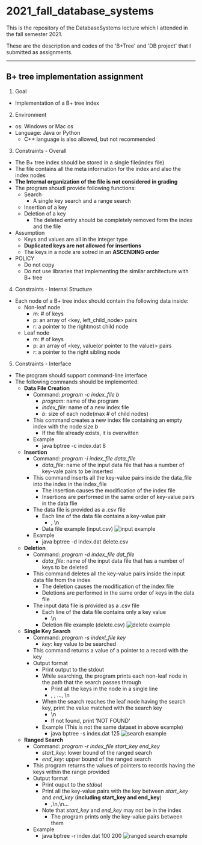 # 2021_fall_database_systems

This is the repository of the DatabaseSystems lecture which I attended in the fall semester 2021.

These are the description and codes of the 'B+Tree' and 'DB project' that I submitted as assignments.

---

## B+ tree implementation assignment

1. Goal
- Implementation of a B+ tree index

2. Environment
- os: Windows or Mac os
- Language: Java or Python
  - C++ language is also allowed, but not recommended
3. Constraints - Overall
- The B+ tree index should be stored in a single file(index file)
- The file contains all the meta information for the index and also the index nodes
- **The Internal organization of the file is not considered in grading**
- The program shoudl provide following functions:
  - Search
    - A single key search and a range search
  - Insertion of a key
  - Deletion of a key
    - The deleted entry should be completely removed form the index and the file
- Assumption
  - Keys and values are all in the integer type
  - **Duplicated keys are not allowed for insertions**
  - The keys in a node are sotred in an **ASCENDING order**
- POLICY
  - Do not copy
  - Do not use libraries that implementing the similar architecture with B+ tree
4. Constraints - Internal Structure
- Each node of a B+ tree index should contain the following data inside:
  - Non-leaf node
    - m: # of keys
    - p: an array of <key, left_child_node> pairs
    - r: a pointer to the rightmost child node
  - Leaf node
    - m: # of keys
    - p: an array of <key, value(or pointer to the value)> pairs
    - r: a pointer to the right sibling node
5. Constraints - Interface
- The program should support command-line interface
- The following commands should be implemented:
  - **Data File Creation**
    - Command: *program -c index_file b*
      - *program*: name of the program
      - *index_file*: name of a new index file
      - *b*: size of each node(max # of child nodes)
    - This command creates a new index file containing an empty index with the node size *b*
      - If the file already exists, it is overwitten
    - Example
      - java bptree -c index.dat 8
  - **Insertion**
    - Command: *program -i index_file data_file*
      - *data_file*: name of the input data file that has a number of key-vale pairs to be inserted
    - This command inserts all the key-value pairs inside the data_file into the index in the index_file
      - The insertion causes the modification of the index file
      - Insertions are performed in the same order of key-value pairs in the data flie
    - The data file is provided as a .csv file
      - Each line of the data file contains a key-value pair
        - <key>, <value>\n
      - Data file example (input.csv)
        ![input example](url)
    - Example
      - java bptree -d index.dat delete.csv
  - **Deletion**
    - Command: *program -d index_file dat_file*
      - *data_file*: name of the input data file that has a number of keys to be deleted
    - This command deletes all the key-value pairs inside the input data file from the index
      - The deletion causes the modification of the index file
      - Deletions are performed in the same order of keys in the data file
    - The input data file is provided as a .csv file
      - Each line of the data file contains only a key value
        - <key>\n
      - Deletion file example (delete.csv)
        ![delete example](url)
  - **Single Key Search**
    - Command: *program -s indexl_file key*
      - *key*: key value to be searched
    - This command returns a value of a pointer to a record with the key
    - Output format
      - Print output to the stdout
      - While searching, the program prints each non-leaf node in the path that the search passes through
        - Print all the keys in the node in a single line
        - <key1>, <key2>, ..., <keyN>\n
      - When the search reaches the leaf node having the search key, print the value matched with the search key
        - <value>\n
        - If not found, print 'NOT FOUND'
      - Example (This is not the same dataset in above example)
        - java bptree -s index.dat 125
          ![search example](url)
  - **Ranged Search**
    - Command: *program -r index_file start_key end_key*
      - *start_key*: lower bound of the ranged search
      - *end_key*: upper bound of the ranged search
    - This program returns the values of pointers to records having the keys within the range provided
    - Output format
      - Print ouput to the *stdout*
      - Print all the key-value pairs with the key between *start_key* and *end_key* (**including start_key and end_key**)
        - <key1>,<value1>\n<key2>,<value2>\n...
      - Note that *start_key* and *end_key* may not be in the index
        - The program prints only the key-value pairs between them
    - Example
      - java bptree -r index.dat 100 200
        ![ranged search example](url)